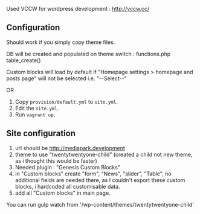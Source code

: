 Used VCCW for wordpress development : http://vccw.cc/

## Configuration

Should work if you simply copy theme files.

DB will be created and populated on theme switch : functions.php table_create()

Custom blocks will load by default if "Homepage settings > homepage and posts page"
will not be selected i.e.
 "--Select--"

OR

1. Copy `provision/default.yml` to `site.yml`.
1. Edit the `site.yml`.
1. Run `vagrant up`.

## Site configuration
1. url should be http://mediapark.development
2. theme to use "twentytwentyone-child"
   (created a child not new theme, as i thought this would be faster)
3. Needed plugin : "Genesis Custom Blocks"
4. in "Custom blocks" create "form", "News", "slider", "Table",
    no additional fields are needed there, as I couldn't export these custom blocks,
    i hardcoded all customisable data.
5. add all "Custom blocks" in main page.

You can run gulp watch from '/wp-content/themes/twentytwentyone-child'
